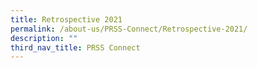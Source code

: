 ```yaml
---
title: Retrospective 2021
permalink: /about-us/PRSS-Connect/Retrospective-2021/
description: ""
third_nav_title: PRSS Connect
---
```

